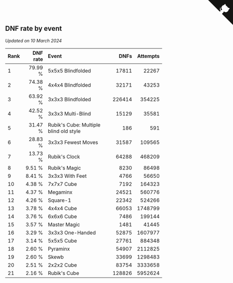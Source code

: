 ## DNF rate by event

*Updated on 10 March 2024*

| Rank | DNF rate | Event | DNFs | Attempts |
| :--- | ---: | :--- | ---: | ---: |
| 1 | 79.99 % | 5x5x5 Blindfolded | 17811 | 22267 |
| 2 | 74.38 % | 4x4x4 Blindfolded | 32171 | 43253 |
| 3 | 63.92 % | 3x3x3 Blindfolded | 226414 | 354225 |
| 4 | 42.52 % | 3x3x3 Multi-Blind | 15129 | 35581 |
| 5 | 31.47 % | Rubik's Cube: Multiple blind old style | 186 | 591 |
| 6 | 28.83 % | 3x3x3 Fewest Moves | 31587 | 109565 |
| 7 | 13.73 % | Rubik's Clock | 64288 | 468209 |
| 8 | 9.51 % | Rubik's Magic | 8230 | 86498 |
| 9 | 8.41 % | 3x3x3 With Feet | 4766 | 56650 |
| 10 | 4.38 % | 7x7x7 Cube | 7192 | 164323 |
| 11 | 4.37 % | Megaminx | 24521 | 560776 |
| 12 | 4.26 % | Square-1 | 22342 | 524266 |
| 13 | 3.78 % | 4x4x4 Cube | 66053 | 1748799 |
| 14 | 3.76 % | 6x6x6 Cube | 7486 | 199144 |
| 15 | 3.57 % | Master Magic | 1481 | 41445 |
| 16 | 3.29 % | 3x3x3 One-Handed | 52875 | 1607977 |
| 17 | 3.14 % | 5x5x5 Cube | 27761 | 884348 |
| 18 | 2.60 % | Pyraminx | 54907 | 2112825 |
| 19 | 2.60 % | Skewb | 33699 | 1298483 |
| 20 | 2.51 % | 2x2x2 Cube | 83754 | 3333658 |
| 21 | 2.16 % | Rubik's Cube | 128826 | 5952624 |


<a href="https://github.com/JustinTimeCuber/wca_statistics" class="github-corner" aria-label="View source on Github"><svg width="80" height="80" viewBox="0 0 250 250" style="fill:#151513; color:#fff; position: absolute; top: 0; border: 0; right: 0;" aria-hidden="true"><path d="M0,0 L115,115 L130,115 L142,142 L250,250 L250,0 Z"></path><path d="M128.3,109.0 C113.8,99.7 119.0,89.6 119.0,89.6 C122.0,82.7 120.5,78.6 120.5,78.6 C119.2,72.0 123.4,76.3 123.4,76.3 C127.3,80.9 125.5,87.3 125.5,87.3 C122.9,97.6 130.6,101.9 134.4,103.2" fill="currentColor" style="transform-origin: 130px 106px;" class="octo-arm"></path><path d="M115.0,115.0 C114.9,115.1 118.7,116.5 119.8,115.4 L133.7,101.6 C136.9,99.2 139.9,98.4 142.2,98.6 C133.8,88.0 127.5,74.4 143.8,58.0 C148.5,53.4 154.0,51.2 159.7,51.0 C160.3,49.4 163.2,43.6 171.4,40.1 C171.4,40.1 176.1,42.5 178.8,56.2 C183.1,58.6 187.2,61.8 190.9,65.4 C194.5,69.0 197.7,73.2 200.1,77.6 C213.8,80.2 216.3,84.9 216.3,84.9 C212.7,93.1 206.9,96.0 205.4,96.6 C205.1,102.4 203.0,107.8 198.3,112.5 C181.9,128.9 168.3,122.5 157.7,114.1 C157.9,116.9 156.7,120.9 152.7,124.9 L141.0,136.5 C139.8,137.7 141.6,141.9 141.8,141.8 Z" fill="currentColor" class="octo-body"></path></svg></a><style>.github-corner:hover .octo-arm{animation:octocat-wave 560ms ease-in-out}@keyframes octocat-wave{0%,100%{transform:rotate(0)}20%,60%{transform:rotate(-25deg)}40%,80%{transform:rotate(10deg)}}@media (max-width:500px){.github-corner:hover .octo-arm{animation:none}.github-corner .octo-arm{animation:octocat-wave 560ms ease-in-out}}</style>
